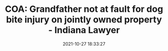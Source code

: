 ---
"title": "COA: Grandfather not at fault for dog bite injury on jointly owned property - Indiana Lawyer"
"date": "2021-10-27 18:33:27"
"feed_name": "GOOGLENEWSCONSTRUCTION"
"feed_website": "https://news.google.com/search?q=construction%2Bincident&hl=en-US&gl=US&ceid=US:en"
"feed_rss": "https://news.google.com/rss/search?q=construction%2Bincident&hl=en-US&gl=US&ceid=US:en"
"link": "https://www.theindianalawyer.com/articles/coa-grandfather-not-at-fault-for-dog-bite-injury-on-jointly-owned-property"
"source": "{'href': 'https://www.theindianalawyer.com', 'title': 'Indiana Lawyer'}"
"file": "_posts/2021-1-1-e0b1a7bff7f328278d3949bf8a7888841326ef47.md"
"accident": "0"
"drilling": "1"
"dead": "0"
"injured": "0"
"arrested": "0"
"place": "unknown place"
"where": "unknown site"
"causes": "unknown"
"place_uri": "unknown place"
---